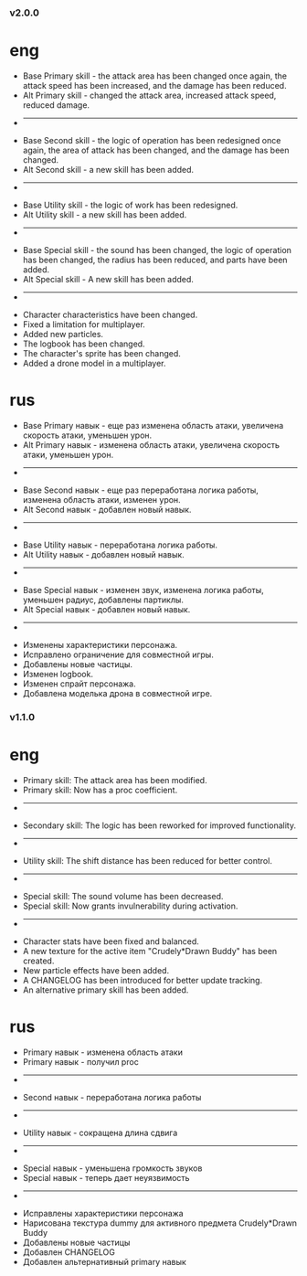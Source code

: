 ### v2.0.0
# eng
* Base Primary skill - the attack area has been changed once again, the attack speed has been increased, and the damage has been reduced.
* Alt Primary skill - changed the attack area, increased attack speed, reduced damage.
- ________________________________________
* Base Second skill - the logic of operation has been redesigned once again, the area of attack has been changed, and the damage has been changed.
* Alt Second skill - a new skill has been added.
- ________________________________________
* Base Utility skill - the logic of work has been redesigned.
* Alt Utility skill - a new skill has been added. 
- ________________________________________
* Base Special skill - the sound has been changed, the logic of operation has been changed, the radius has been reduced, and parts have been added. 
* Alt Special skill - A new skill has been added.
- ________________________________________
* Character characteristics have been changed.
* Fixed a limitation for multiplayer.
* Added new particles.
* The logbook has been changed.
* The character's sprite has been changed.
* Added a drone model in a multiplayer.
# rus
* Base Primary навык - еще раз изменена область атаки, увеличена скорость атаки, уменьшен урон.
* Alt Primary навык - изменена область атаки, увеличена скорость атаки, уменьшен урон.
- ________________________________________
* Base Second навык - еще раз переработана логика работы, изменена область атаки, изменен урон.
* Alt Second навык - добавлен новый навык.
- ________________________________________
* Base Utility навык - переработана логика работы.
* Alt Utility навык - добавлен новый навык. 
- ________________________________________
* Base Special навык - изменен звук, изменена логика работы, уменьшен радиус, добавлены партиклы. 
* Alt Special навык - добавлен новый навык.
- ________________________________________
* Изменены характеристики персонажа.
* Исправлено ограничение для совместной игры.
* Добавлены новые частицы.
* Изменен logbook.
* Изменен спрайт персонажа.
* Добавлена моделька дрона в совместной игре. 

### v1.1.0
# eng
* Primary skill: The attack area has been modified.
* Primary skill: Now has a proc coefficient.
- ________________________________________
* Secondary skill: The logic has been reworked for improved functionality.
- ________________________________________
* Utility skill: The shift distance has been reduced for better control.
- ________________________________________
* Special skill: The sound volume has been decreased.
* Special skill: Now grants invulnerability during activation.
- ________________________________________
* Character stats have been fixed and balanced.
* A new texture for the active item "Crudely*Drawn Buddy" has been created.
* New particle effects have been added.
* A CHANGELOG has been introduced for better update tracking.
* An alternative primary skill has been added.
# rus
* Primary навык - изменена область атаки
* Primary навык - получил proc
- ________________________________________
* Second навык - переработана логика работы
- ________________________________________
* Utility навык - сокращена длина сдвига
- ________________________________________
* Special навык - уменьшена громкость звуков
* Special навык - теперь дает неуязвимость
- ________________________________________
* Исправлены характеристики персонажа
* Нарисована текстура dummy для активного предмета Crudely*Drawn Buddy
* Добавлены новые частицы 
* Добавлен CHANGELOG
* Добавлен альтернативный primary навык